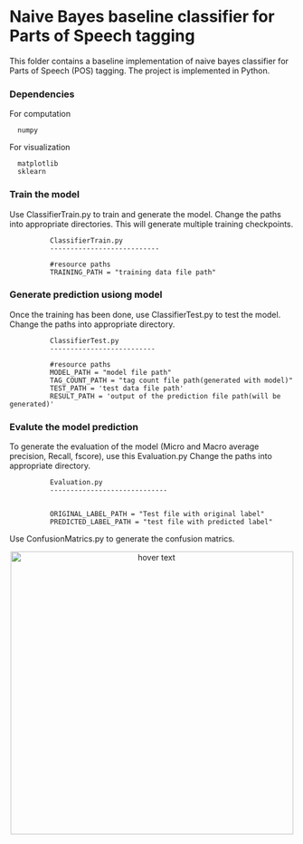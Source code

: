 Naive Bayes baseline classifier for Parts of Speech tagging
=============================================================

This folder contains a baseline implementation of naive bayes classifier for Parts of Speech (POS) tagging. The project is implemented in Python.


### Dependencies

For computation

      numpy

For visualization

      matplotlib
      sklearn
      
### Train the model

Use ClassifierTrain.py to train and generate the model. Change the paths into appropriate directories. This will generate multiple training checkpoints.
              
              ClassifierTrain.py
              ---------------------------
              
              #resource paths
              TRAINING_PATH = "training data file path"
                       

### Generate prediction usiong model

Once the training has been done, use ClassifierTest.py to test the model. Change the paths into appropriate directory.

              ClassifierTest.py
              --------------------------
              
              #resource paths
              MODEL_PATH = "model file path"
              TAG_COUNT_PATH = "tag count file path(generated with model)"
              TEST_PATH = 'test data file path'
              RESULT_PATH = 'output of the prediction file path(will be generated)'
              
### Evalute the model prediction

To generate the evaluation of the model (Micro and Macro average precision, Recall, fscore), use this Evaluation.py Change the paths into appropriate directory.

              Evaluation.py
              -----------------------------
              
              
              ORIGINAL_LABEL_PATH = "Test file with original label"
              PREDICTED_LABEL_PATH = "test file with predicted label"
              
Use ConfusionMatrics.py to generate the confusion matrics.

<p align="center">
  <img src="https://github.com/OrangeXenon54/Group-13-Computational-Linguistics-Team-Lab-2019/blob/master/Naive%20Bayes%20final/Figure_1.png" width="500" title="hover text">
</p>
       
              
          
